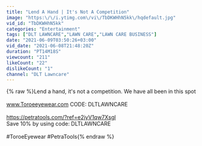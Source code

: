 ```yaml
---
title: "Lend A Hand | It's Not A Competition"
image: "https:\/\/i.ytimg.com\/vi\/TbDKWHhN5kk\/hqdefault.jpg"
vid_id: "TbDKWHhN5kk"
categories: "Entertainment"
tags: ["DLT LAWNCARE","LAWN CARE","LAWN CARE BUSINESS"]
date: "2021-06-09T03:50:26+03:00"
vid_date: "2021-06-08T21:48:20Z"
duration: "PT14M18S"
viewcount: "211"
likeCount: "22"
dislikeCount: "1"
channel: "DLT Lawncare"
---
```

{% raw %}Lend a hand, it's not a competition. We have all been in this spot<br /><br />www.Toroeeyewear.com  CODE: DLTLAWNCARE<br /><br /><a rel="nofollow" target="blank" href="https://petratools.com/?ref=e2jyV1qw7Xsgl">https://petratools.com/?ref=e2jyV1qw7Xsgl</a><br />Save 10% by using code: DLTLAWNCARE<br /><br />#ToroeEyewear #PetraTools{% endraw %}
